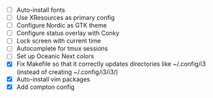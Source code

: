 - [ ] Auto-install fonts
- [ ] Use XResources as primary config
- [ ] Configure Nordic as GTK theme
- [ ] Configure status overlay with Conky
- [ ] Lock screen with current time
- [ ] Autocomplete for tmux sessions
- [ ] Set up Oceanic Next colors
- [x] Fix Makefile so that it correctly updates directories like ~/.config/i3 (instead of creating ~/.config/i3/i3/)
- [x] Auto-install vim packages
- [x] Add compton config
